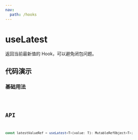 ```yaml
---
nav:
  path: /hooks
---
```


# useLatest

返回当前最新值的 Hook，可以避免闭包问题。

## 代码演示

### 基础用法

<code hideActions='["CSB"]' src="./demo/demo1.tsx" />

## API

```typescript
const latestValueRef = useLatest<T>(value: T): MutableRefObject<T>;
```
